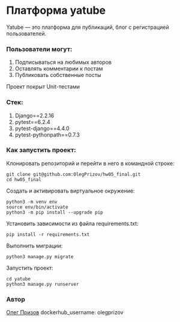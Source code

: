 # Платформа yatube

Yatube — это платформа для публикаций, блог с регистрацией пользователей.

### Пользователи могут: 
1. Подписываться на любимых авторов
2. Оставлять комментарии к постам
3. Публиковать собственные посты

Проект покрыт Unit-тестами

### Стек:
1. Django==2.2.16
2. pytest==6.2.4
3. pytest-django==4.4.0
4. pytest-pythonpath==0.7.3

### Как запустить проект:

Клонировать репозиторий и перейти в него в командной строке:
```
git clone git@github.com:OlegPrizov/hw05_final.git
cd hw05_final
```

Cоздать и активировать виртуальное окружение:
```
python3 -m venv env
source env/bin/activate
python3 -m pip install --upgrade pip
```

Установить зависимости из файла requirements.txt:
```
pip install -r requirements.txt
```

Выполнить миграции:
```
python3 manage.py migrate
```

Запустить проект:
```
cd yatube
python3 manage.py runserver
```

### Автор 
[Олег Призов](https://github.com/OlegPrizov) 
dockerhub_username: olegprizov
